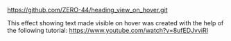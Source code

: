 https://github.com/ZERO-44/heading_view_on_hover.git

This effect showing text 
made visible on hover 
was created with the help 
of the following tutorial: 
https://www.youtube.com/watch?v=8ufEDJvviRI
